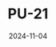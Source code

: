 ---
title: PU-21
date: 2024-11-04

weapon: 
-
    primary: Max Level
    item: Level 47
-
    primary: Military Camo's
    item: 2000 Critical Kills 
-
    primary: Special Camo 1
    item: 10 Mangler kills
-
    primary: Special Camo 2
    item: 300 Hipfire kills
-
    primary: Gold Camo
    item: 10 kills rapidly 15 times
-
    primary: Terminus Location
    item: Temple Island (Top Left of map)
# -
#     primary: Uncommon (Green)
#     item: 1750
# -
#     primary: Rare (Blue)
#     item: 2750
# -
#     primary: Epic (Purple)
#     item: 
# -
#     primary: Legendary (Orange)
#     item: 

tags: weaponBuild
---